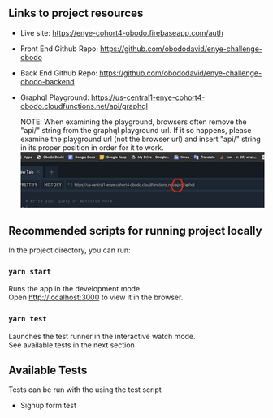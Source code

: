 ## Links to project resources
- Live site: https://enye-cohort4-obodo.firebaseapp.com/auth
- Front End Github Repo: https://github.com/obododavid/enye-challenge-obodo
- Back End Github Repo: https://github.com/obododavid/enye-challenge-obodo-backend
- Graphql Playground: https://us-central1-enye-cohort4-obodo.cloudfunctions.net/api/graphql

  NOTE: When examining the playground, browsers often remove the "api/" string from the graphql playground url. If it so happens, please examine the playground url (not the browser url) and insert "api/" string in its proper position in order for it to work.
  ![](src/assets/graphqlPlayground.png)

## Recommended scripts for running project locally
In the project directory, you can run:

### `yarn start`

Runs the app in the development mode.<br />
Open [http://localhost:3000](http://localhost:3000) to view it in the browser.

### `yarn test`

Launches the test runner in the interactive watch mode.<br />
See available tests in the next section


## Available Tests

Tests can be run with the using the test script
- Signup form test
